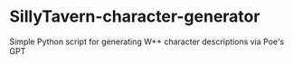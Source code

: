 # SillyTavern-character-generator
Simple Python script for generating W++ character descriptions via Poe's GPT

